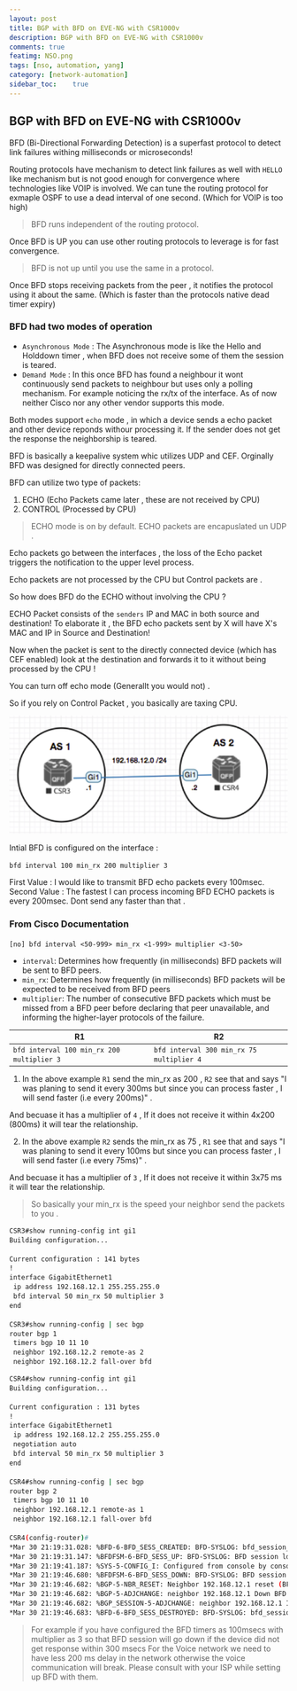 ```yaml
---
layout: post
title: BGP with BFD on EVE-NG with CSR1000v
description: BGP with BFD on EVE-NG with CSR1000v
comments: true
featimg: NSO.png
tags: [nso, automation, yang]
category: [network-automation]
sidebar_toc:	true
---
```


## BGP with BFD on EVE-NG with CSR1000v

BFD (Bi-Directional Forwarding Detection) is a superfast protocol to detect link failures withing milliseconds or microseconds!

Routing protocols have mechanism to detect link failures as well with `HELLO` like mechanism but is not good enough for convergence where technologies like VOIP is involved. We can tune the routing protocol for exmaple OSPF to use a dead interval of one second. (Which for VOIP is too high)


> BFD runs independent of the routing protocol.

Once BFD is UP you can use other routing protocols to leverage is for fast convergence.

> BFD is not up until you use the same in a protocol.

Once BFD stops receiving packets from the peer , it notifies the protocol using it about the same. (Which is faster than the protocols native dead timer expiry)

### BFD had two modes of operation
- `Asynchronous Mode` : The Asynchronous mode is like the Hello and Holddown timer , when BFD does not receive some of them the session is teared.
- `Demand Mode` : In this once BFD has found a neighbour it wont continuously send packets to neighbour but uses only a polling mechanism. For example noticing the rx/tx of the interface. As of now neither Cisco nor any other vendor supports this mode.

Both modes support `echo` mode , in which a device sends a echo packet and other device reponds withour processing it. If the sender does not get the response the neighborship is teared.

BFD is basically a keepalive system whic utilizes UDP and CEF.
Orginally BFD was designed for directly connected peers.

BFD can utilize two type of packets:
1. ECHO (Echo Packets came later , these are not received by CPU)
2. CONTROL (Processed by CPU)

> ECHO mode is on by default.
> ECHO packets are encapuslated un UDP .

Echo packets go between the interfaces , the loss of the Echo packet triggers the notification to the upper level process.

Echo packets are not processed by the CPU but Control packets are .

So how does BFD do the ECHO without involving the CPU ?

ECHO Packet consists of the `senders` IP and MAC in both source and destination!
To elaborate it , the BFD echo packets sent by X will have X's MAC and IP in Source and Destination!

Now when the packet is sent to the directly connected device (which has CEF enabled) look at the destination and forwards it to it without being processed by the CPU !

You can turn off echo mode (Generallt you would not) .

So if you rely on Control Packet , you basically are taxing CPU.


<img src="/assets/bfd.png" alt="" style="width: 800px;"/>

Intial BFD is configured on the interface :

`bfd interval 100 min_rx 200 multiplier 3`

First Value : I would like to transmit BFD echo packets every 100msec.
Second Value : The fastest I can process incoming BFD ECHO packets is every 200msec. Dont send any faster than that .

### From Cisco Documentation
`[no] bfd interval <50-999> min_rx <1-999> multiplier <3-50>`
- `interval`: Determines how frequently (in milliseconds) BFD packets will be sent to BFD peers.
- `min_rx`: Determines how frequently (in milliseconds) BFD packets will be expected to be received from BFD peers
- `multiplier`: The number of consecutive BFD packets which must be missed from a BFD peer before declaring that peer unavailable, and informing the higher-layer protocols of the failure.



| R1 | R2
| ------  | ------ |
| `bfd interval 100 min_rx 200 multiplier 3`| `bfd interval 300 min_rx 75 multiplier 4` |

1. In the above example `R1` send the min_rx as 200 , `R2` see that and says "I was planing to send it every 300ms but since you can process faster , I will send faster (i.e every 200ms)" .

And becuase it has a multiplier of `4` , If it does not receive it within 4x200 (800ms) it will tear the relationship.

2. In the above example `R2` sends the min_rx  as 75 , `R1` see that and says "I was planing to send it every 100ms but since you can process faster , I will send faster (i.e every 75ms)" .

And becuase it has a multiplier of `3` , If it does not receive it within 3x75 ms it will tear the relationship.

> So basically your min_rx is the speed your neighbor send the packets to you .



```sh
CSR3#show running-config int gi1
Building configuration...

Current configuration : 141 bytes
!
interface GigabitEthernet1
 ip address 192.168.12.1 255.255.255.0
 bfd interval 50 min_rx 50 multiplier 3
end

CSR3#show running-config | sec bgp
router bgp 1
 timers bgp 10 11 10
 neighbor 192.168.12.2 remote-as 2
 neighbor 192.168.12.2 fall-over bfd
```

```sh
CSR4#show running-config int gi1
Building configuration...

Current configuration : 131 bytes
!
interface GigabitEthernet1
 ip address 192.168.12.2 255.255.255.0
 negotiation auto
 bfd interval 50 min_rx 50 multiplier 3
end

CSR4#show running-config | sec bgp
router bgp 2
 timers bgp 10 11 10
 neighbor 192.168.12.1 remote-as 1
 neighbor 192.168.12.1 fall-over bfd

CSR4(config-router)#
*Mar 30 21:19:31.028: %BFD-6-BFD_SESS_CREATED: BFD-SYSLOG: bfd_session_created, neigh 192.168.12.1 proc:BGP, idb:GigabitEthernet1 handle:1 act
*Mar 30 21:19:31.147: %BFDFSM-6-BFD_SESS_UP: BFD-SYSLOG: BFD session ld:4097 handle:1 is going UP
*Mar 30 21:19:41.187: %SYS-5-CONFIG_I: Configured from console by console
*Mar 30 21:19:46.680: %BFDFSM-6-BFD_SESS_DOWN: BFD-SYSLOG: BFD session ld:4097 handle:1,is going Down Reason: ECHO FAILURE
*Mar 30 21:19:46.682: %BGP-5-NBR_RESET: Neighbor 192.168.12.1 reset (BFD adjacency down)
*Mar 30 21:19:46.682: %BGP-5-ADJCHANGE: neighbor 192.168.12.1 Down BFD adjacency down
*Mar 30 21:19:46.682: %BGP_SESSION-5-ADJCHANGE: neighbor 192.168.12.1 IPv4 Unicast topology base removed from session  BFD adjacency down
*Mar 30 21:19:46.683: %BFD-6-BFD_SESS_DESTROYED: BFD-SYSLOG: bfd_session_destroyed,  ld:4097 neigh proc:BGP, handle:1 act

```



> For example if you have configured the BFD timers as 100msecs  with multiplier as 3 so that BFD session will go down if the device did not get response within 300 msecs
For the Voice network we need to have less 200 ms delay in the network otherwise the voice communication will break. Please consult with your ISP while setting up BFD with them.
